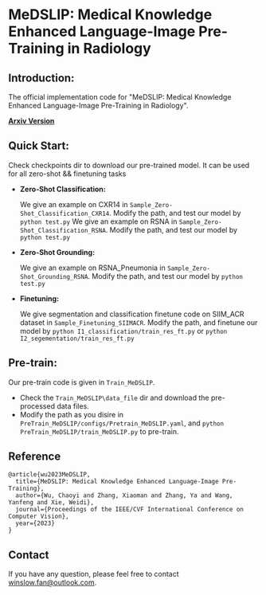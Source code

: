 # MeDSLIP: Medical Knowledge Enhanced Language-Image Pre-Training in Radiology

## Introduction:

The official implementation  code for "MeDSLIP: Medical Knowledge Enhanced Language-Image Pre-Training in Radiology".
<!-- 
[**Paper Web**](https://chaoyi-wu.github.io/MeDSLIP/) -->

[**Arxiv Version**](https://arxiv.org/abs/)

## Quick Start:
Check checkpoints dir to download our pre-trained model. It can be used for all zero-shot && finetuning tasks

* **Zero-Shot Classification:**

    We give an example on CXR14 in ```Sample_Zero-Shot_Classification_CXR14```. Modify the path, and test our model by ```python test.py```
    We give an example on RSNA in ```Sample_Zero-Shot_Classification_RSNA```. Modify the path, and test our model by ```python test.py```
    
* **Zero-Shot Grounding:**

    We give an example on RSNA_Pneumonia in ```Sample_Zero-Shot_Grounding_RSNA```. Modify the path, and test our model by ```python test.py```
* **Finetuning:**

    We give segmentation and classification finetune code on SIIM_ACR dataset in ```Sample_Finetuning_SIIMACR```. Modify the path, and finetune our model by ```python I1_classification/train_res_ft.py``` or ```python I2_segementation/train_res_ft.py```

## Pre-train:
Our pre-train code is given in ```Train_MeDSLIP```.
* Check the ```Train_MeDSLIP\data_file``` dir and download the pre-processed data files.
* Modify the path as you disire in ```PreTrain_MeDSLIP/configs/Pretrain_MeDSLIP.yaml```, and ```python PreTrain_MeDSLIP/train_MeDSLIP.py``` to pre-train.

## Reference
```
@article{wu2023MeDSLIP,
  title={MeDSLIP: Medical Knowledge Enhanced Language-Image Pre-Training},
  author={Wu, Chaoyi and Zhang, Xiaoman and Zhang, Ya and Wang, Yanfeng and Xie, Weidi},
  journal={Proceedings of the IEEE/CVF International Conference on Computer Vision},
  year={2023}
}
```
## Contact
If you have any question, please feel free to contact winslow.fan@outlook.com.
